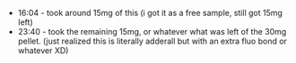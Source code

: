 * 16:04 - took around 15mg of this (i got it as a free sample, still got 15mg left)
* 23:40 - took the remaining 15mg, or whatever what was left of the 30mg pellet. (just realized this is literally adderall but with an extra fluo bond or whatever XD)